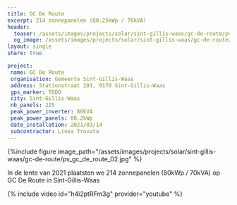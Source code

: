 ```yaml
---
title: GC De Route
excerpt: 214 zonnepanelen (80.25kWp / 70kVA)
header:
  teaser: /assets/images/projects/solar/sint-gillis-waas/gc-de-route/pv_gc_de_route_01.jpg
  og_image: /assets/images/projects/solar/sint-gillis-waas/gc-de-route/pv_gc_de_route_02.jpg
layout: single
share: true

project:
 name: GC De Route
 organisation: Gemeente Sint-Gillis-Waas
 address: Stationstraat 201, 9170 Sint-Gillis-Waas
 gps_marker: TODO
 city: Sint-Gillis-Waas
 nb_panels: 225
 peak_power_inverter: 80kVA
 peak_power_panels: 80.2kWp
 date_installation: 2021/03/14
 subcontractor: Linea Trovata
---
```


{%include figure image_path="/assets/images/projects/solar/sint-gillis-waas/gc-de-route/pv_gc_de_route_02.jpg" %}

In de lente van 2021 plaatsten we 214 zonnepanelen (80kWp / 70kVA) op GC De
Route in Sint-Gillis-Waas

{% include video id="h4i2ptRFm3g" provider="youtube" %}
